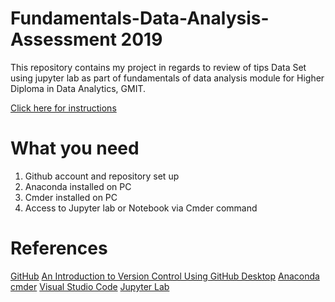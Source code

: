 # Fundamentals-Data-Analysis-Assessment 2019

This repository contains my project in regards to review of tips Data Set using jupyter lab as part of fundamentals of data analysis module for Higher Diploma in Data Analytics, GMIT.

[Click here for instructions](https://github.com/ianmcloughlin/project-2019-fundda/raw/master/project.pdf)


# What you need

1. Github account and repository set up
2. Anaconda installed on PC
3. Cmder installed on PC
4. Access to Jupyter lab or Notebook via Cmder command


# References

[GitHub](https://github.com/)
[An Introduction to Version Control Using GitHub Desktop](https://programminghistorian.org/en/lessons/getting-started-with-github-desktop)
[Anaconda](https://www.anaconda.com/)
[cmder](http://cmder.net/)
[Visual Studio Code](https://code.visualstudio.com/)
[Jupyter Lab](https://jupyterlab.readthedocs.io/en/stable/)